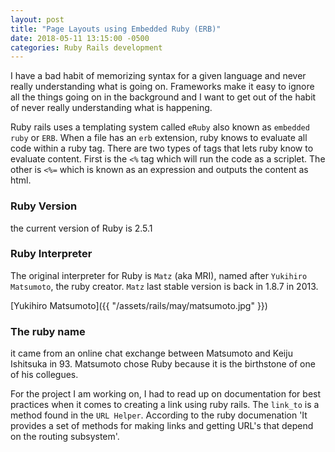 ```yaml
---
layout: post
title: "Page Layouts using Embedded Ruby (ERB)"
date: 2018-05-11 13:15:00 -0500
categories: Ruby Rails development
---
```


I have a bad habit of memorizing syntax for a given language and never really understanding what is going on. Frameworks make it easy to ignore all the things going on in the background and I want to get out of the habit of never really understanding what is happening. 

Ruby rails uses a templating system called `eRuby` also known as `embedded ruby` or `ERB`. When a file has an `erb` extension, ruby knows to evaluate all code within a ruby tag. There are two types of tags that lets ruby know to evaluate content. First is the `<%` tag which will run the code as a scriplet. The other is `<%=` which is known as an expression and outputs the content as html. 

### Ruby Version
the current version of Ruby is 2.5.1

### Ruby Interpreter 
The original interpreter for Ruby is `Matz` (aka MRI), named after `Yukihiro Matsumoto`, the ruby creator. `Matz` last stable version is back in 1.8.7 in 2013.

[Yukihiro Matsumoto]({{ "/assets/rails/may/matsumoto.jpg" }})

### The ruby name
it came from an online chat exchange between Matsumoto and Keiju Ishitsuka in 93. Matsumoto chose Ruby because it is the birthstone of one of his collegues. 


For the project I am working on, I had to read up on documentation for best practices when it comes to creating a link using ruby rails. The `link_to` is a method found in the `URL Helper`. According to the ruby documenation 'It provides a set of methods for making links and getting URL's that depend on the routing subsystem'. 

